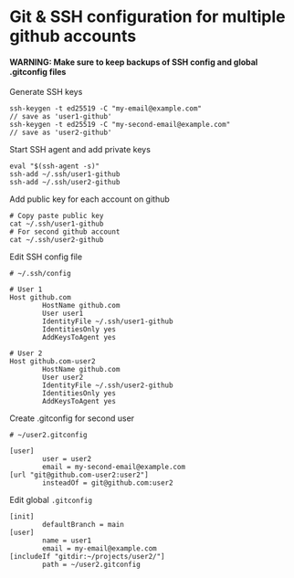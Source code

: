 # Git & SSH configuration for multiple github accounts

#### WARNING: Make sure to keep backups of SSH config and global .gitconfig files

Generate SSH keys

```
ssh-keygen -t ed25519 -C "my-email@example.com"
// save as 'user1-github'
ssh-keygen -t ed25519 -C "my-second-email@example.com"
// save as 'user2-github'
```

Start SSH agent and add private keys

```
eval "$(ssh-agent -s)"
ssh-add ~/.ssh/user1-github
ssh-add ~/.ssh/user2-github
```

Add public key for each account on github

```
# Copy paste public key
cat ~/.ssh/user1-github
# For second github account
cat ~/.ssh/user2-github
```

Edit SSH config file

```
# ~/.ssh/config

# User 1
Host github.com
        HostName github.com
        User user1
        IdentityFile ~/.ssh/user1-github
        IdentitiesOnly yes
        AddKeysToAgent yes

# User 2
Host github.com-user2
        HostName github.com
        User user2
        IdentityFile ~/.ssh/user2-github
        IdentitiesOnly yes
        AddKeysToAgent yes

```

Create .gitconfig for second user

```
# ~/user2.gitconfig

[user]
        user = user2
        email = my-second-email@example.com
[url "git@github.com-user2:user2"]
        insteadOf = git@github.com:user2

```

Edit global `.gitconfig`

```
[init]
        defaultBranch = main
[user]
        name = user1
        email = my-email@example.com
[includeIf "gitdir:~/projects/user2/"]
        path = ~/user2.gitconfig
```
